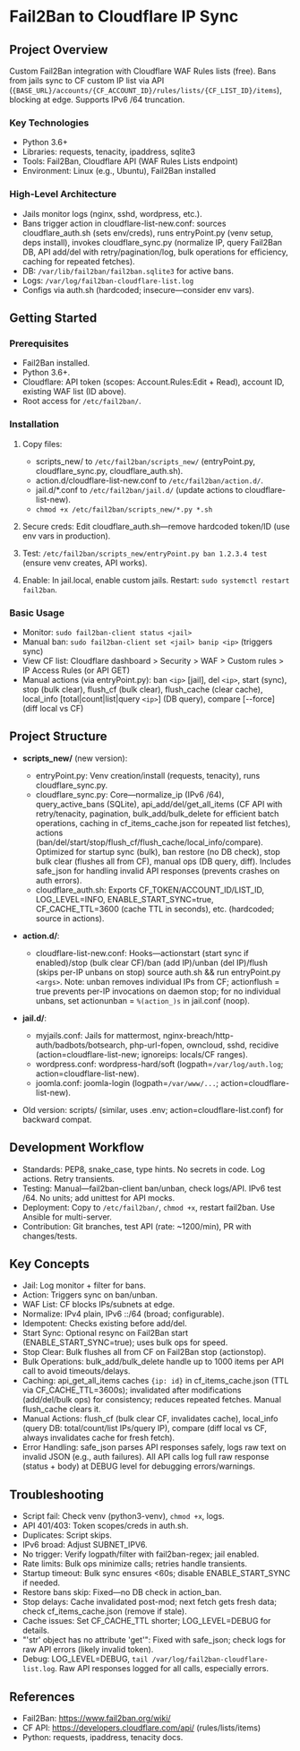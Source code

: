# Fail2Ban to Cloudflare IP Sync

## Project Overview
Custom Fail2Ban integration with Cloudflare WAF Rules lists (free). Bans from jails sync to CF custom IP list via API (`{BASE_URL}/accounts/{CF_ACCOUNT_ID}/rules/lists/{CF_LIST_ID}/items`), blocking at edge. Supports IPv6 /64 truncation.

### Key Technologies
- Python 3.6+
- Libraries: requests, tenacity, ipaddress, sqlite3
- Tools: Fail2Ban, Cloudflare API (WAF Rules Lists endpoint)
- Environment: Linux (e.g., Ubuntu), Fail2Ban installed

### High-Level Architecture
- Jails monitor logs (nginx, sshd, wordpress, etc.).
- Bans trigger action in cloudflare-list-new.conf: sources cloudflare_auth.sh (sets env/creds), runs entryPoint.py (venv setup, deps install), invokes cloudflare_sync.py (normalize IP, query Fail2Ban DB, API add/del with retry/pagination/log, bulk operations for efficiency, caching for repeated fetches).
- DB: `/var/lib/fail2ban/fail2ban.sqlite3` for active bans.
- Logs: `/var/log/fail2ban-cloudflare-list.log`
- Configs via auth.sh (hardcoded; insecure—consider env vars).

## Getting Started

### Prerequisites
- Fail2Ban installed.
- Python 3.6+.
- Cloudflare: API token (scopes: Account.Rules:Edit + Read), account ID, existing WAF list (ID above).
- Root access for `/etc/fail2ban/`.

### Installation
1. Copy files:
   - scripts_new/ to `/etc/fail2ban/scripts_new/` (entryPoint.py, cloudflare_sync.py, cloudflare_auth.sh).
   - action.d/cloudflare-list-new.conf to `/etc/fail2ban/action.d/`.
   - jail.d/*.conf to `/etc/fail2ban/jail.d/` (update actions to cloudflare-list-new).
   - `chmod +x /etc/fail2ban/scripts_new/*.py *.sh`

2. Secure creds: Edit cloudflare_auth.sh—remove hardcoded token/ID (use env vars in production).

3. Test: `/etc/fail2ban/scripts_new/entryPoint.py ban 1.2.3.4 test` (ensure venv creates, API works).

4. Enable: In jail.local, enable custom jails. Restart: `sudo systemctl restart fail2ban`.

### Basic Usage
- Monitor: `sudo fail2ban-client status <jail>`
- Manual ban: `sudo fail2ban-client set <jail> banip <ip>` (triggers sync)
- View CF list: Cloudflare dashboard > Security > WAF > Custom rules > IP Access Rules (or API GET)
- Manual actions (via entryPoint.py): ban `<ip>` [jail], del `<ip>`, start (sync), stop (bulk clear), flush_cf (bulk clear), flush_cache (clear cache), local_info [total|count|list|query `<ip>`] (DB query), compare [--force] (diff local vs CF)

## Project Structure
- **scripts_new/** (new version):
  - entryPoint.py: Venv creation/install (requests, tenacity), runs cloudflare_sync.py.
  - cloudflare_sync.py: Core—normalize_ip (IPv6 /64), query_active_bans (SQLite), api_add/del/get_all_items (CF API with retry/tenacity, pagination, bulk_add/bulk_delete for efficient batch operations, caching in cf_items_cache.json for repeated list fetches), actions (ban/del/start/stop/flush_cf/flush_cache/local_info/compare). Optimized for startup sync (bulk), ban restore (no DB check), stop bulk clear (flushes all from CF), manual ops (DB query, diff). Includes safe_json for handling invalid API responses (prevents crashes on auth errors).
  - cloudflare_auth.sh: Exports CF_TOKEN/ACCOUNT_ID/LIST_ID, LOG_LEVEL=INFO, ENABLE_START_SYNC=true, CF_CACHE_TTL=3600 (cache TTL in seconds), etc. (hardcoded; source in actions).

- **action.d/**:
  - cloudflare-list-new.conf: Hooks—actionstart (start sync if enabled)/stop (bulk clear CF)/ban (add IP)/unban (del IP)/flush (skips per-IP unbans on stop) source auth.sh && run entryPoint.py `<args>`. Note: unban removes individual IPs from CF; actionflush = true prevents per-IP invocations on daemon stop; for no individual unbans, set actionunban = `%(action_)s` in jail.conf (noop).

- **jail.d/**:
  - myjails.conf: Jails for mattermost, nginx-breach/http-auth/badbots/botsearch, php-url-fopen, owncloud, sshd, recidive (action=cloudflare-list-new; ignoreips: locals/CF ranges).
  - wordpress.conf: wordpress-hard/soft (logpath=`/var/log/auth.log`; action=cloudflare-list-new).
  - joomla.conf: joomla-login (logpath=`/var/www/...`; action=cloudflare-list-new).

- Old version: scripts/ (similar, uses .env; action=cloudflare-list.conf) for backward compat.

## Development Workflow
- Standards: PEP8, snake_case, type hints. No secrets in code. Log actions. Retry transients.
- Testing: Manual—fail2ban-client ban/unban, check logs/API. IPv6 test /64. No units; add unittest for API mocks.
- Deployment: Copy to `/etc/fail2ban/`, `chmod +x`, restart fail2ban. Use Ansible for multi-server.
- Contribution: Git branches, test API (rate: ~1200/min), PR with changes/tests.

## Key Concepts
- Jail: Log monitor + filter for bans.
- Action: Triggers sync on ban/unban.
- WAF List: CF blocks IPs/subnets at edge.
- Normalize: IPv4 plain, IPv6 ::/64 (broad; configurable).
- Idempotent: Checks existing before add/del.
- Start Sync: Optional resync on Fail2Ban start (ENABLE_START_SYNC=true); uses bulk ops for speed.
- Stop Clear: Bulk flushes all from CF on Fail2Ban stop (actionstop).
- Bulk Operations: bulk_add/bulk_delete handle up to 1000 items per API call to avoid timeouts/delays.
- Caching: api_get_all_items caches `{ip: id}` in cf_items_cache.json (TTL via CF_CACHE_TTL=3600s); invalidated after modifications (add/del/bulk ops) for consistency; reduces repeated fetches. Manual flush_cache clears it.
- Manual Actions: flush_cf (bulk clear CF, invalidates cache), local_info (query DB: total/count/list IPs/query IP), compare (diff local vs CF, always invalidates cache for fresh fetch).
- Error Handling: safe_json parses API responses safely, logs raw text on invalid JSON (e.g., auth failures). All API calls log full raw response (status + body) at DEBUG level for debugging errors/warnings.

## Troubleshooting
- Script fail: Check venv (python3-venv), `chmod +x`, logs.
- API 401/403: Token scopes/creds in auth.sh.
- Duplicates: Script skips.
- IPv6 broad: Adjust SUBNET_IPV6.
- No trigger: Verify logpath/filter with fail2ban-regex; jail enabled.
- Rate limits: Bulk ops minimize calls; retries handle transients.
- Startup timeout: Bulk sync ensures <60s; disable ENABLE_START_SYNC if needed.
- Restore bans skip: Fixed—no DB check in action_ban.
- Stop delays: Cache invalidated post-mod; next fetch gets fresh data; check cf_items_cache.json (remove if stale).
- Cache issues: Set CF_CACHE_TTL shorter; LOG_LEVEL=DEBUG for details.
- "'str' object has no attribute 'get'": Fixed with safe_json; check logs for raw API errors (likely invalid token).
- Debug: LOG_LEVEL=DEBUG, `tail /var/log/fail2ban-cloudflare-list.log`. Raw API responses logged for all calls, especially errors.

## References
- Fail2Ban: https://www.fail2ban.org/wiki/
- CF API: https://developers.cloudflare.com/api/ (rules/lists/items)
- Python: requests, ipaddress, tenacity docs.
